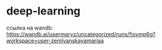 # deep-learning

ссылка на wandb: https://wandb.ai/usermaryz/uncategorized/runs/fisvmp6g?workspace=user-zemlyanskayamariaa
